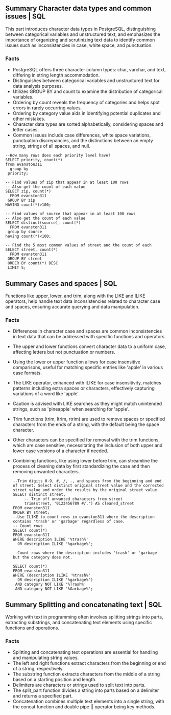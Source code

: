 ## Summary Character data types and common issues | SQL
This part introduces character data types in PostgreSQL, distinguishing between categorical variables and unstructured text, and emphasizes the importance of organizing and scrutinizing text data to identify common issues 
such as inconsistencies in case, white space, and punctuation.
### Facts
- PostgreSQL offers three character column types: char, varchar, and text, differing in string length accommodation.
- Distinguishes between categorical variables and unstructured text for data analysis purposes.
- Utilizes GROUP BY and count to examine the distribution of categorical variables.
- Ordering by count reveals the frequency of categories and helps spot errors in rarely occurring values.
- Ordering by category value aids in identifying potential duplicates and other mistakes.
- Character data types are sorted alphabetically, considering spaces and letter cases.
- Common issues include case differences, white space variations, punctuation discrepancies, and the distinctions between an empty string, strings of all spaces, and null.

```
--How many rows does each priority level have?
SELECT priority, count(*)
from evanston311
  group by
 priority;

-- Find values of zip that appear in at least 100 rows
-- Also get the count of each value
SELECT zip, count(*)
  FROM evanston311
 GROUP BY zip
HAVING count(*)>100;

-- Find values of source that appear in at least 100 rows
-- Also get the count of each value
SELECT distinct(source), count(*)
  FROM evanston311
 group by source
having count(*)<100;

-- Find the 5 most common values of street and the count of each
SELECT street, count(*) 
  FROM evanston311
 GROUP BY street
 ORDER BY count(*) DESC
 LIMIT 5;

```


## Summary Cases and spaces | SQL
Functions like upper, lower, and trim, along with the LIKE and ILIKE operators, help handle text data inconsistencies related to character case and spaces, ensuring accurate querying and data manipulation.
### Facts
- Differences in character case and spaces are common inconsistencies in text data that can be addressed with specific functions and operators.
- The upper and lower functions convert character data to a uniform case, affecting letters but not punctuation or numbers.
- Using the lower or upper function allows for case insensitive comparisons, useful for matching specific entries like 'apple' in various case formats.
- The LIKE operator, enhanced with ILIKE for case insensitivity, matches patterns including extra spaces or characters, effectively capturing variations of a word like 'apple'.
- Caution is advised with LIKE searches as they might match unintended strings, such as 'pineapple' when searching for 'apple'.
- Trim functions (trim, ltrim, rtrim) are used to remove spaces or specified characters from the ends of a string, with the default being the space character.
- Other characters can be specified for removal with the trim functions, which are case sensitive, necessitating the inclusion of both upper and lower case versions of a character if needed.
- Combining functions, like using lower before trim, can streamline the process of cleaning data by first standardizing the case and then removing unwanted characters.

  ```
  --Trim digits 0-9, #, /, ., and spaces from the beginning and end of street. Select distinct original street value and the corrected street value and order the results by the original street value.
  SELECT distinct street,
       -- Trim off unwanted characters from street
       trim(street, '0123456789 #/.') AS cleaned_street
  FROM evanston311
  ORDER BY street;
  --Use ILIKE to count rows in evanston311 where the description contains 'trash' or 'garbage' regardless of case.
  -- Count rows
  SELECT count(*)
  FROM evanston311
  WHERE description ILIKE '%trash%' 
    OR description ILIKE '%garbage%';
  
  --Count rows where the description includes 'trash' or 'garbage' but the category does not.
 
  SELECT count(*)
  FROM evanston311
  WHERE (description ILIKE '%trash%'
    OR description ILIKE '%garbage%') 
   AND category NOT LIKE '%Trash%'
   AND category NOT LIKE '%Garbage%';
  ```
## Summary Splitting and concatenating text | SQL
Working with text in programming often involves splitting strings into parts, extracting substrings, and concatenating text elements using specific functions and operations.
### Facts
- Splitting and concatenating text operations are essential for handling and manipulating string values.
- The left and right functions extract characters from the beginning or end of a string, respectively.
- The substring function extracts characters from the middle of a string based on a starting position and length.
- Delimiters are characters or strings used to split text into parts.
- The split_part function divides a string into parts based on a delimiter and returns a specified part.
- Concatenation combines multiple text elements into a single string, with the concat function and double pipe || operator being key methods.
```
 ```
